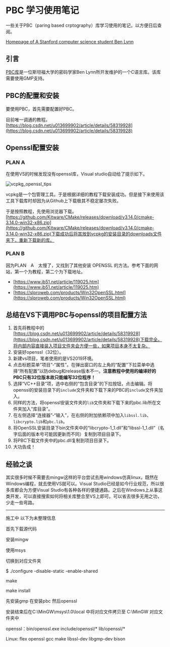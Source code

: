 # PBC 学习使用笔记

一些关于PBC（paring based crptography）库学习使用的笔记，以方便日后查阅。

<a href="http://www-cs-students.stanford.edu/~blynn//" target="_blank">Homepage of A  Stanford computer science student Ben Lynn</a>

## 引言

[PBC库](https://crypto.stanford.edu/pbc/download.html)是一位斯坦福大学的密码学家Ben Lynn所开发维护的一个C语言库。该库需要使用GMP支持。

## PBC的配置和安装

要使用PBC，首先需要配置好PBC。

目前唯一调通的教程。 [https://blog.csdn.net/u013699902/article/details/58319928](https://blog.csdn.net/u013699902/article/details/58319928)

## Openssl配置安装

### PLAN A

在使用VS的时候发现没有openssl库，Visual studio自动给了提示如下。

<img src="../img/vcpkg_openssl_tips.png" alt="vcpkg_openssl_tips"> 

vcpkg是一个包管理工具。于是根据详细的教程下载安装成功。但是接下来使用该工具下载库时却因为从Github上下载极其不稳定屡次失败。

于是按照教程，先使用浏览器下载。[https://github.com/Kitware/CMake/releases/download/v3.14.0/cmake-3.14.0-win32-x86.zip](https://github.com/Kitware/CMake/releases/download/v3.14.0/cmake-3.14.0-win32-x86.zip)下载成功后将其放到vcpkg的安装目录的downloads文件夹下，重新下载新的库。

### PLAN B

因为PLAN　A　太慢了，又找到了其他安装 OPENSSL 的方法。参考下面的网站，第一个为教程，第二个为下载地址。

* [https://www.jb51.net/article/119025.htm](https://www.jb51.net/article/119025.htm)
* [https://slproweb.com/products/Win32OpenSSL.html](https://slproweb.com/products/Win32OpenSSL.html)

## 总结在VS下调用PBC与openssl的项目配置方法

1.  首先将教程中的[https://blog.csdn.net/u013699902/article/details/58319928](https://blog.csdn.net/u013699902/article/details/58319928)下载完全。将内部内容直接装入项目文件夹会方便一些，如果项目本身不太复杂。
2.  安装好openssl（32位）。
3.  新建vs项目，笔者使用的是VS2019环境。
4.  点击标题菜单“项目”-“属性”。在弹出窗口的左上角的“配置”下拉菜单中选择“所有配置”以防debug和release版本不一。**注意教程中使用的编译好的PBC只有32位版本故只能编写32位程序！**
5.  选择“VC++目录”项，选中右侧的“包含目录”的下拉按钮，点击编辑。将openssl的安装目录下的`include`文件夹和下载下来的PBC的`include`文件夹加入。
6.  同样的方法，将openssl安装文件夹的`lib`文件夹和下载下来的pbc.lib所在文件夹加入“库目录”。
7.  在左侧选择“连接器”-“输入”，在右侧的附加依赖项中加入`libssl.lib`、`libcrypto.lib`和`pbc.lib`。
8.  将OpenSSL安装目录下bin文件夹中的“libcrypto-1_1.dll”和“libssl-1_1.dll”（名字后面的版本号可能因更新而不同）复制到项目目录下。
9.  将PBC下载文件夹中的pbc.dll复制到项目目录下。
10. 大功告成！

## 经验之谈

其实很多时候不需要去mingw这样的平台尝试去用windows仿真linux，既然在Windows编程，就去使用VS就可以。Visual Studio已经是如今行业规范，所以很多库都会为方便Visual Studio有各种各样的便捷通路。之后在Windows上从事这类开发，可以直接搜索如何将相关库整合至VS上即可。可以省去很多无用之功，少走一些弯路。

---

施工中 以下为未整理信息

首先下载源代码

安装mingw

使用msys

切换到对应文件夹

$ ./configure -disable-static -enable-shared

make

make install

先安装gmp 在安装pbc 然后openssl

安装结束后在C:\MinGW\msys\1.0\local 中将对应文件拷贝至 C:\MinGW 对应文件夹中

openssl：bin/openssl.exe  include/openssl/* lib/openssl/* 


Linux:
flex   openssl  gcc  make  libssl-dev libgmp-dev bison

